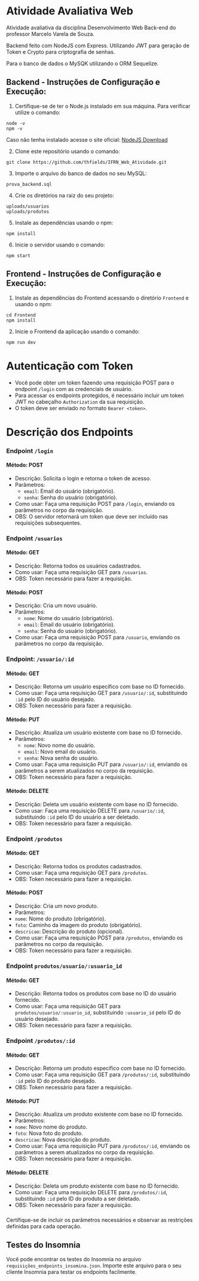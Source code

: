 # Atividade Avaliativa Web

Atividade avaliativa da disciplina Desenvolvimento Web Back-end do professor Marcelo Varela de Souza.

Backend feito com NodeJS com Express. Utilizando JWT para geração de Token e Crypto para criptografia de senhas.

Para o banco de dados o MySQK utilizando o ORM Sequelize.

## Backend - Instruções de Configuração e Execução:

1. Certifique-se de ter o Node.js instalado em sua máquina.
  Para verificar utilize o comando:
```
node -v
npm -v
```
Caso não tenha instalado acesse o site oficial: 
[NodeJS Download](https://nodejs.org/en/download/current)

2. Clone este repositório usando o comando:
```
git clone https://github.com/thfields/IFRN_Web_Atividade.git
```
3. Importe o arquivo do banco de dados no seu MySQL:
```
prova_backend.sql
```
4. Crie os diretórios na raiz do seu projeto:
```
uploads/usuarios
uploads/produtos
```
5. Instale as dependências usando o npm:
```
npm install
```
6. Inicie o servidor usando o comando:
```
npm start
```
## Frontend - Instruções de Configuração e Execução:

1. Instale as dependências do Frontend acessando o diretório `Frontend` e usando o npm:
```
cd Frontend
npm install
```
2. Inicie o Frontend da aplicação usando o comando:
```
npm run dev
```

# Autenticação com Token
 - Você pode obter um token fazendo uma requisição POST para o endpoint `/login` com as credenciais de usuário. 
 - Para acessar os endpoints protegidos, é necessário incluir um token JWT no cabeçalho `Authorization` da sua requisição. 
 - O token deve ser enviado no formato `Bearer <token>`.


# Descrição dos Endpoints

### Endpoint `/login`

#### Método: POST
- Descrição: Solicita o login e retorna o token de acesso.
- Parâmetros: 
  - `email`: Email do usuário (obrigatório).
  - `senha`: Senha do usuário (obrigatório).
- Como usar: Faça uma requisição POST para `/login`, enviando os parâmetros no corpo da requisição.
- OBS: O servidor retornará um token que deve ser incluído nas requisições subsequentes.

### Endpoint `/usuarios`

#### Método: GET
- Descrição: Retorna todos os usuários cadastrados.
- Como usar: Faça uma requisição GET para `/usuarios`.
- OBS: Token necessário para fazer a requisição.

#### Método: POST
- Descrição: Cria um novo usuário.
- Parâmetros:
  - `nome`: Nome do usuário (obrigatório).
  - `email`: Email do usuário (obrigatório).
  - `senha`: Senha do usuário (obrigatório).
- Como usar: Faça uma requisição POST para `/usuario`, enviando os parâmetros no corpo da requisição.

### Endpoint: `/usuario/:id`

#### Método: GET
- Descrição: Retorna um usuário específico com base no ID fornecido.
- Como usar: Faça uma requisição GET para `/usuario/:id`, substituindo `:id` pelo ID do usuário desejado.
- OBS: Token necessário para fazer a requisição.

#### Método: PUT
- Descrição: Atualiza um usuário existente com base no ID fornecido.
- Parâmetros:
  - `nome`: Novo nome do usuário.
  - `email`: Novo email do usuário.
  - `senha`: Nova senha do usuário.
- Como usar: Faça uma requisição PUT para `/usuario/:id`, enviando os parâmetros a serem atualizados no corpo da requisição.
- OBS: Token necessário para fazer a requisição.

#### Método: DELETE
- Descrição: Deleta um usuário existente com base no ID fornecido.
- Como usar: Faça uma requisição DELETE para `/usuario/:id`, substituindo `:id` pelo ID do usuário a ser deletado.
- OBS: Token necessário para fazer a requisição.

### Endpoint `/produtos`

#### Método: GET
- Descrição: Retorna todos os produtos cadastrados.
- Como usar: Faça uma requisição GET para `/produtos`.
- OBS: Token necessário para fazer a requisição.

#### Método: POST
- Descrição: Cria um novo produto.
- Parâmetros:
- `nome`: Nome do produto (obrigatório).
- `foto`: Caminho da imagem do produto (obrigatório).
- `descricao`: Descrição do produto (opcional).
- Como usar: Faça uma requisição POST para `/produtos`, enviando os parâmetros no corpo da requisição.
- OBS: Token necessário para fazer a requisição.

### Endpoint `produtos/usuario/:usuario_id`

#### Método: GET
- Descrição: Retorna todos os produtos com base no ID do usuário fornecido.
- Como usar: Faça uma requisição GET para `produtos/usuario/:usuario_id`, substituindo `:usuario_id` pelo ID do usuário desejado.
- OBS: Token necessário para fazer a requisição.

### Endpoint `/produtos/:id`

#### Método: GET
- Descrição: Retorna um produto específico com base no ID fornecido.
- Como usar: Faça uma requisição GET para `/produtos/:id`, substituindo `:id` pelo ID do produto desejado.
- OBS: Token necessário para fazer a requisição.

#### Método: PUT
- Descrição: Atualiza um produto existente com base no ID fornecido.
- Parâmetros:
- `nome`: Novo nome do produto.
- `foto`: Nova foto do produto.
- `descricao`: Nova descrição do produto.
- Como usar: Faça uma requisição PUT para `/produtos/:id`, enviando os parâmetros a serem atualizados no corpo da requisição.
- OBS: Token necessário para fazer a requisição.

#### Método: DELETE
- Descrição: Deleta um produto existente com base no ID fornecido.
- Como usar: Faça uma requisição DELETE para `/produtos/:id`, substituindo `:id` pelo ID do produto a ser deletado.
- OBS: Token necessário para fazer a requisição.


### 
Certifique-se de incluir os parâmetros necessários e observar as restrições definidas para cada operação.


## Testes do Insomnia
Você pode encontrar os testes do Insomnia no arquivo `requisições_endpoints_insomina.json`. Importe este arquivo para o seu cliente Insomnia para testar os endpoints facilmente.
